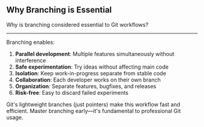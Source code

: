 ## Why Branching is Essential

Why is branching considered essential to Git workflows?

---

Branching enables:
1. **Parallel development**: Multiple features simultaneously without interference
2. **Safe experimentation**: Try ideas without affecting main code
3. **Isolation**: Keep work-in-progress separate from stable code
4. **Collaboration**: Each developer works on their own branch
5. **Organization**: Separate features, bugfixes, and releases
6. **Risk-free**: Easy to discard failed experiments

Git's lightweight branches (just pointers) make this workflow fast and efficient. Master branching early—it's fundamental to professional Git usage.

